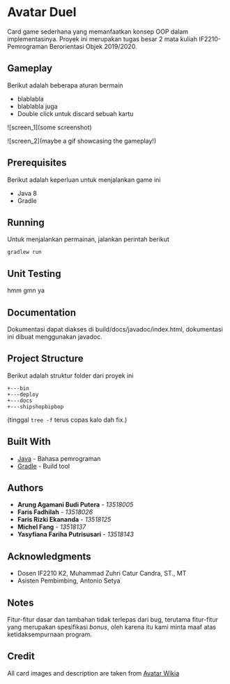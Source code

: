 # Avatar Duel
Card game sederhana yang memanfaatkan konsep OOP dalam implementasinya.
Proyek ini merupakan tugas besar 2 mata kuliah IF2210-Pemrograman Berorientasi Objek 2019/2020.

## Gameplay
Berikut adalah beberapa aturan bermain
* blablabla
* blablabla juga
* Double click untuk discard sebuah kartu

![screen_1](some screenshot)

![screen_2](maybe a gif showcasing the gameplay!)

## Prerequisites

Berikut adalah keperluan untuk menjalankan game ini
* Java 8
* Gradle

## Running

Untuk menjalankan permainan, jalankan perintah berikut
```
gradlew run
```

## Unit Testing

hmm gmn ya


## Documentation
Dokumentasi dapat diakses di build/docs/javadoc/index.html, dokumentasi ini dibuat menggunakan javadoc.

## Project Structure
Berikut adalah struktur folder dari proyek ini
```
+---bin
+---deploy
+---docs
+---shipshopbipbop
```
(tinggal ```tree -f``` terus copas kalo dah fix.)

## Built With

* [Java](https://www.java.com/en/) - Bahasa pemrograman
* [Gradle](https://gradle.org/) - Build tool

## Authors
* **Arung Agamani Budi Putera** - *13518005*
* **Faris Fadhilah** - *13518026*
* **Faris Rizki Ekananda** - *13518125*
* **Michel Fang** - *13518137*
* **Yasyfiana Fariha Putrisusari** - *13518143*


## Acknowledgments

* Dosen IF2210 K2, Muhammad Zuhri Catur Candra, ST., MT
* Asisten Pembimbing, Antonio Setya

## Notes
Fitur-fitur dasar dan tambahan tidak terlepas dari bug, terutama fitur-fitur yang merupakan spesifikasi *bonus*, oleh karena itu kami minta maaf atas ketidaksempurnaan program.

## Credit
All card images and description are taken from [Avatar Wikia](https://avatar.fandom.com/wiki/Avatar_Wiki)